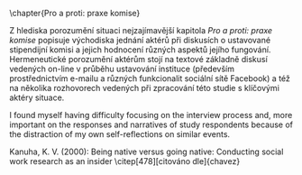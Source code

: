 \chapter{Pro a proti: praxe komise}

Z hlediska porozumění situaci nejzajímavější kapitola *Pro a proti: praxe komise* popisuje východiska jednání aktérů při diskusích o ustavované stipendijní komisi a jejich hodnocení různých aspektů jejího fungování. Hermeneutické porozumění aktérům stojí na textové základně diskusí vedených on-line v průběhu ustavování instituce (především prostřednictvím e-mailu a různých funkcionalit sociální sítě Facebook) a též na několika rozhovorech vedených při zpracování této studie s klíčovými aktéry situace.

I found myself having difficulty focusing on the interview process and, more important on the responses and narratives of study respondents because of the distraction of my own self-reflections on similar events. 

Kanuha, K. V. (2000): Being native versus going native: Conducting social work research as an insider \citep[478][citováno dle]{chavez}